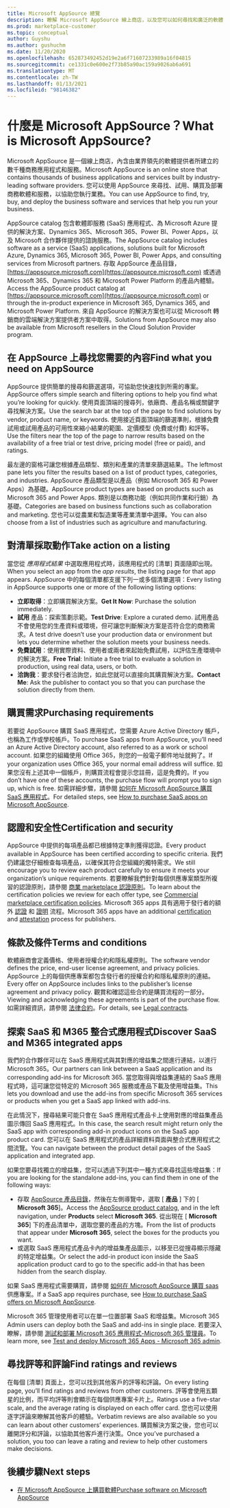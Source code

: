 ```yaml
---
title: Microsoft AppSource 總覽
description: 瞭解 Microsoft AppSource 線上商店，以及您可以如何尋找和廣泛的軟體和解決方案目錄。
ms.prod: marketplace-customer
ms.topic: conceptual
author: Guyshu
ms.author: gushuchm
ms.date: 11/20/2020
ms.openlocfilehash: 652873492452d19e2a6f71607233989a16f04815
ms.sourcegitcommit: ce1331c0e600e2f73b85a90ac159a9026ab6a691
ms.translationtype: MT
ms.contentlocale: zh-TW
ms.lasthandoff: 01/13/2021
ms.locfileid: "98146382"
---
```

# <a name="what-is-microsoft-appsource"></a><span data-ttu-id="2d693-103">什麼是 Microsoft AppSource？</span><span class="sxs-lookup"><span data-stu-id="2d693-103">What is Microsoft AppSource?</span></span>

<span data-ttu-id="2d693-104">Microsoft AppSource 是一個線上商店，內含由業界領先的軟體提供者所建立的數千種商務應用程式和服務。</span><span class="sxs-lookup"><span data-stu-id="2d693-104">Microsoft AppSource is an online store that contains thousands of business applications and services built by industry-leading software providers.</span></span> <span data-ttu-id="2d693-105">您可以使用 AppSource 來尋找、試用、購買及部署商務軟體和服務，以協助您執行業務。</span><span class="sxs-lookup"><span data-stu-id="2d693-105">You can use AppSource to find, try, buy, and deploy the business software and services that help you run your business.</span></span>

<span data-ttu-id="2d693-106">AppSource catalog 包含軟體即服務 (SaaS) 應用程式、為 Microsoft Azure 提供的解決方案、Dynamics 365、Microsoft 365、Power BI、Power Apps，以及 Microsoft 合作夥伴提供的諮詢服務。</span><span class="sxs-lookup"><span data-stu-id="2d693-106">The AppSource catalog includes software as a service (SaaS) applications, solutions built for Microsoft Azure, Dynamics 365, Microsoft 365, Power BI, Power Apps, and consulting services from Microsoft partners.</span></span> <span data-ttu-id="2d693-107">存取 AppSource 產品目錄， [https://appsource.microsoft.com](https://appsource.microsoft.com) 或透過 Microsoft 365、Dynamics 365 和 Microsoft Power Platform 的產品內體驗。</span><span class="sxs-lookup"><span data-stu-id="2d693-107">Access the AppSource product catalog at [https://appsource.microsoft.com](https://appsource.microsoft.com) or through the in-product experience in Microsoft 365, Dynamics 365, and Microsoft Power Platform.</span></span> <span data-ttu-id="2d693-108">來自 AppSource 的解決方案也可以從 Microsoft 轉銷商的雲端解決方案提供者方案中取得。</span><span class="sxs-lookup"><span data-stu-id="2d693-108">Solutions from AppSource may also be available from Microsoft resellers in the Cloud Solution Provider program.</span></span>

## <a name="find-what-you-need-on-appsource"></a><span data-ttu-id="2d693-109">在 AppSource 上尋找您需要的內容</span><span class="sxs-lookup"><span data-stu-id="2d693-109">Find what you need on AppSource</span></span>

<span data-ttu-id="2d693-110">AppSource 提供簡單的搜尋和篩選選項，可協助您快速找到所需的專案。</span><span class="sxs-lookup"><span data-stu-id="2d693-110">AppSource offers simple search and filtering options to help you find what you’re looking for quickly.</span></span> <span data-ttu-id="2d693-111">使用頁面頂端的搜尋列，依廠商、產品名稱或關鍵字尋找解決方案。</span><span class="sxs-lookup"><span data-stu-id="2d693-111">Use the search bar at the top of the page to find solutions by vendor, product name, or keywords.</span></span> <span data-ttu-id="2d693-112">使用接近頁面頂端的篩選準則，根據免費試用或試用產品的可用性來縮小結果的範圍、定價模型 (免費或付費) 和評等。</span><span class="sxs-lookup"><span data-stu-id="2d693-112">Use the filters near the top of the page to narrow results based on the availability of a free trial or test drive, pricing model (free or paid), and ratings.</span></span>

<span data-ttu-id="2d693-113">最左邊的窗格可讓您根據產品類型、類別和產業的清單來篩選結果。</span><span class="sxs-lookup"><span data-stu-id="2d693-113">The leftmost pane lets you filter the results based on a list of product types, categories, and industries.</span></span> <span data-ttu-id="2d693-114">AppSource 產品類型是以產品（例如 Microsoft 365 和 Power Apps）為基礎。</span><span class="sxs-lookup"><span data-stu-id="2d693-114">AppSource product types are based on products such as Microsoft 365 and Power Apps.</span></span> <span data-ttu-id="2d693-115">類別是以商務功能（例如共同作業和行銷）為基礎。</span><span class="sxs-lookup"><span data-stu-id="2d693-115">Categories are based on business functions such as collaboration and marketing.</span></span> <span data-ttu-id="2d693-116">您也可以從農業和製造業等產業清單中選擇。</span><span class="sxs-lookup"><span data-stu-id="2d693-116">You can also choose from a list of industries such as agriculture and manufacturing.</span></span>

## <a name="take-action-on-a-listing"></a><span data-ttu-id="2d693-117">對清單採取動作</span><span class="sxs-lookup"><span data-stu-id="2d693-117">Take action on a listing</span></span>

<span data-ttu-id="2d693-118">當您從 _應用程式結果_ 中選取應用程式時，該應用程式的 [清單] 頁面隨即出現。</span><span class="sxs-lookup"><span data-stu-id="2d693-118">When you select an app from the _app results_, the listing page for that app appears.</span></span> <span data-ttu-id="2d693-119">AppSource 中的每個清單都支援下列一或多個清單選項：</span><span class="sxs-lookup"><span data-stu-id="2d693-119">Every listing in AppSource supports one or more of the following listing options:</span></span>

- <span data-ttu-id="2d693-120">**立即取得**：立即購買解決方案。</span><span class="sxs-lookup"><span data-stu-id="2d693-120">**Get It Now**: Purchase the solution immediately.</span></span>
- <span data-ttu-id="2d693-121">**試用** 產品：探索策劃示範。</span><span class="sxs-lookup"><span data-stu-id="2d693-121">**Test Drive**: Explore a curated demo.</span></span> <span data-ttu-id="2d693-122">試用產品不會使用您的生產資料或環境，但可讓您判斷解決方案是否符合您的商務需求。</span><span class="sxs-lookup"><span data-stu-id="2d693-122">A test drive doesn’t use your production data or environment but lets you determine whether the solution meets your business needs.</span></span>
- <span data-ttu-id="2d693-123">**免費試用**：使用實際資料、使用者或兩者來起始免費試用，以評估生產環境中的解決方案。</span><span class="sxs-lookup"><span data-stu-id="2d693-123">**Free Trial**: Initiate a free trial to evaluate a solution in production, using real data, users, or both.</span></span>
- <span data-ttu-id="2d693-124">**洽詢我**：要求發行者洽詢您，如此您就可以直接向其購買解決方案。</span><span class="sxs-lookup"><span data-stu-id="2d693-124">**Contact Me**: Ask the publisher to contact you so that you can purchase the solution directly from them.</span></span>

## <a name="purchasing-requirements"></a><span data-ttu-id="2d693-125">購買需求</span><span class="sxs-lookup"><span data-stu-id="2d693-125">Purchasing requirements</span></span>

<span data-ttu-id="2d693-126">若要從 AppSource 購買 SaaS 應用程式，您需要 Azure Active Directory 帳戶，也稱為工作或學校帳戶。</span><span class="sxs-lookup"><span data-stu-id="2d693-126">To purchase SaaS apps from AppSource, you’ll need an Azure Active Directory account, also referred to as a work or school account.</span></span> <span data-ttu-id="2d693-127">如果您的組織使用 Office 365，則您的一般電子郵件地址就夠了。</span><span class="sxs-lookup"><span data-stu-id="2d693-127">If your organization uses Office 365, your normal email address will suffice.</span></span> <span data-ttu-id="2d693-128">如果您沒有上述其中一個帳戶，則購買流程會提示您註冊，這是免費的。</span><span class="sxs-lookup"><span data-stu-id="2d693-128">If you don’t have one of these accounts, the purchase flow will prompt you to sign up, which is free.</span></span> <span data-ttu-id="2d693-129">如需詳細步驟，請參閱 [如何在 Microsoft AppSource 購買 SaaS 應用程式](purchase-software-appsource.md)。</span><span class="sxs-lookup"><span data-stu-id="2d693-129">For detailed steps, see [How to purchase SaaS apps on Microsoft AppSource](purchase-software-appsource.md).</span></span>

## <a name="certification-and-security"></a><span data-ttu-id="2d693-130">認證和安全性</span><span class="sxs-lookup"><span data-stu-id="2d693-130">Certification and security</span></span>

<span data-ttu-id="2d693-131">AppSource 中提供的每項產品都已根據特定準則獲得認證。</span><span class="sxs-lookup"><span data-stu-id="2d693-131">Every product available in AppSource has been certified according to specific criteria.</span></span> <span data-ttu-id="2d693-132">我們仍建議您仔細檢查每項產品，以確保其符合您組織的獨特需求。</span><span class="sxs-lookup"><span data-stu-id="2d693-132">We still encourage you to review each product carefully to ensure it meets your organization’s unique requirements.</span></span> <span data-ttu-id="2d693-133">若要瞭解我們針對每個供應專案類型所複習的認證原則，請參閱 [商業 marketplace 認證原則](/legal/marketplace/certification-policies)。</span><span class="sxs-lookup"><span data-stu-id="2d693-133">To learn about the certification policies we review for each offer type, see [Commercial marketplace certification policies](/legal/marketplace/certification-policies).</span></span> <span data-ttu-id="2d693-134">Microsoft 365 apps 具有適用于發行者的額外 [認證](/microsoft-365-app-certification/docs/enterprise-app-certification-guide) 和 [證明](/microsoft-365-app-certification/docs/enterprise-app-attestation-guide) 流程。</span><span class="sxs-lookup"><span data-stu-id="2d693-134">Microsoft 365 apps have an additional [certification](/microsoft-365-app-certification/docs/enterprise-app-certification-guide) and [attestation](/microsoft-365-app-certification/docs/enterprise-app-attestation-guide) process for publishers.</span></span>

## <a name="terms-and-conditions"></a><span data-ttu-id="2d693-135">條款及條件</span><span class="sxs-lookup"><span data-stu-id="2d693-135">Terms and conditions</span></span>

<span data-ttu-id="2d693-136">軟體廠商會定義價格、使用者授權合約和隱私權原則。</span><span class="sxs-lookup"><span data-stu-id="2d693-136">The software vendor defines the price, end-user license agreement, and privacy policies.</span></span> <span data-ttu-id="2d693-137">AppSource 上的每個供應專案都包含發行者的授權合約和隱私權原則的連結。</span><span class="sxs-lookup"><span data-stu-id="2d693-137">Every offer on AppSource includes links to the publisher’s license agreement and privacy policy.</span></span> <span data-ttu-id="2d693-138">觀賞和確認這些合約是購買流程的一部分。</span><span class="sxs-lookup"><span data-stu-id="2d693-138">Viewing and acknowledging these agreements is part of the purchase flow.</span></span> <span data-ttu-id="2d693-139">如需詳細資訊，請參閱 [法律合約](legal-contracts.md)。</span><span class="sxs-lookup"><span data-stu-id="2d693-139">For details, see [Legal contracts](legal-contracts.md).</span></span>

## <a name="discover-saas-and-m365-integrated-apps"></a><span data-ttu-id="2d693-140">探索 SaaS 和 M365 整合式應用程式</span><span class="sxs-lookup"><span data-stu-id="2d693-140">Discover SaaS and M365 integrated apps</span></span>

<span data-ttu-id="2d693-141">我們的合作夥伴可以在 SaaS 應用程式與其對應的增益集之間進行連結，以進行 Microsoft 365。</span><span class="sxs-lookup"><span data-stu-id="2d693-141">Our partners can link between a SaaS application and its corresponding add-ins for Microsoft 365.</span></span> <span data-ttu-id="2d693-142">當您取得與增益集連結的 SaaS 應用程式時，這可讓您從特定的 Microsoft 365 服務或產品下載及使用增益集。</span><span class="sxs-lookup"><span data-stu-id="2d693-142">This lets you download and use the add-ins from specific Microsoft 365 services or products when you get a SaaS app linked with add-ins.</span></span>

<span data-ttu-id="2d693-143">在此情況下，搜尋結果可能只會在 SaaS 應用程式產品卡上使用對應的增益集產品圖示傳回 SaaS 應用程式。</span><span class="sxs-lookup"><span data-stu-id="2d693-143">In this case, the search result might return only the SaaS app with corresponding add-in product icons on the SaaS app product card.</span></span> <span data-ttu-id="2d693-144">您可以在 SaaS 應用程式的產品詳細資料頁面與整合式應用程式之間流覽。</span><span class="sxs-lookup"><span data-stu-id="2d693-144">You can navigate between the product detail pages of the SaaS application and integrated app.</span></span>

<span data-ttu-id="2d693-145">如果您要尋找獨立的增益集，您可以透過下列其中一種方式來尋找這些增益集：</span><span class="sxs-lookup"><span data-stu-id="2d693-145">If you are looking for the standalone add-ins, you can find them in one of the following ways:</span></span>

- <span data-ttu-id="2d693-146">存取 [AppSource 產品目錄](https://appsource.microsoft.com/marketplace/apps/)，然後在左側導覽中，選取 [ **產品** ] 下的 [ **Microsoft 365**]。</span><span class="sxs-lookup"><span data-stu-id="2d693-146">Access the [AppSource product catalog](https://appsource.microsoft.com/marketplace/apps/), and in the left navigation, under **Products** select **Microsoft 365**.</span></span> <span data-ttu-id="2d693-147">從出現在 [ **Microsoft 365**] 下的產品清單中，選取您要的產品的方塊。</span><span class="sxs-lookup"><span data-stu-id="2d693-147">From the list of products that appear under **Microsoft 365**, select the boxes for the products you want.</span></span>
- <span data-ttu-id="2d693-148">或選取 SaaS 應用程式產品卡內的增益集產品圖示，以移至已從搜尋顯示隱藏的特定增益集。</span><span class="sxs-lookup"><span data-stu-id="2d693-148">Or select the add-in product icon inside the SaaS application product card to go to the specific add-in that has been hidden from the search display.</span></span>

<span data-ttu-id="2d693-149">如果 SaaS 應用程式需要購買，請參閱 [如何在 Microsoft AppSource 購買 saas](purchase-software-appsource.md)供應專案。</span><span class="sxs-lookup"><span data-stu-id="2d693-149">If a SaaS app requires purchase, see [How to purchase SaaS offers on Microsoft AppSource](purchase-software-appsource.md).</span></span>

<span data-ttu-id="2d693-150">Microsoft 365 管理使用者可以在單一位置部署 SaaS 和增益集。</span><span class="sxs-lookup"><span data-stu-id="2d693-150">Microsoft 365 Admin users can deploy both the SaaS and add-ins in single place.</span></span> <span data-ttu-id="2d693-151">若要深入瞭解，請參閱 [測試和部署 Microsoft 365 應用程式-Microsoft 365 管理員](/microsoft-365/admin/manage/test-and-deploy-microsoft-365-apps.md)。</span><span class="sxs-lookup"><span data-stu-id="2d693-151">To learn more, see [Test and deploy Microsoft 365 Apps - Microsoft 365 admin](/microsoft-365/admin/manage/test-and-deploy-microsoft-365-apps.md).</span></span>

## <a name="find-ratings-and-reviews"></a><span data-ttu-id="2d693-152">尋找評等和評論</span><span class="sxs-lookup"><span data-stu-id="2d693-152">Find ratings and reviews</span></span>

<span data-ttu-id="2d693-153">在每個 [清單] 頁面上，您可以找到其他客戶的評等和評論。</span><span class="sxs-lookup"><span data-stu-id="2d693-153">On every listing page, you’ll find ratings and reviews from other customers.</span></span> <span data-ttu-id="2d693-154">評等會使用五顆星的比例，而平均評等則會顯示在每個供應專案卡片上。</span><span class="sxs-lookup"><span data-stu-id="2d693-154">Ratings use a five-star scale, and the average rating is displayed on each offer card.</span></span> <span data-ttu-id="2d693-155">您也可以使用逐字評論來瞭解其他客戶的體驗。</span><span class="sxs-lookup"><span data-stu-id="2d693-155">Verbatim reviews are also available so you can learn about other customers’ experiences.</span></span> <span data-ttu-id="2d693-156">購買解決方案之後，您也可以離開評分和評論，以協助其他客戶進行決策。</span><span class="sxs-lookup"><span data-stu-id="2d693-156">Once you’ve purchased a solution, you too can leave a rating and review to help other customers make decisions.</span></span>

## <a name="next-steps"></a><span data-ttu-id="2d693-157">後續步驟</span><span class="sxs-lookup"><span data-stu-id="2d693-157">Next steps</span></span>

- [<span data-ttu-id="2d693-158">在 Microsoft AppSource 上購買軟體</span><span class="sxs-lookup"><span data-stu-id="2d693-158">Purchase software on Microsoft AppSource</span></span>](purchase-software-appsource.md)
